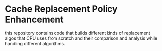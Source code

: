 # Cache Replacement Policy Enhancement
this repository contains code that builds different kinds of replacement algos that CPU uses from scratch and their comparison and analysis while handling different algorithms.
